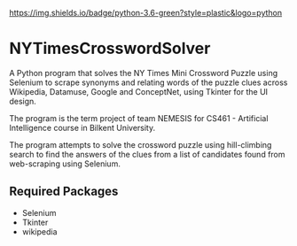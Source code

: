 https://img.shields.io/badge/python-3.6-green?style=plastic&logo=python

# NYTimesCrosswordSolver
A Python program that solves the NY Times Mini Crossword Puzzle using Selenium to scrape synonyms and relating words of the puzzle clues across Wikipedia, Datamuse, Google and ConceptNet, using Tkinter for the UI design.

The program is the term project of team NEMESIS for CS461 - Artificial Intelligence course in Bilkent University.

The program attempts to solve the crossword puzzle using hill-climbing search to find the answers of the clues from a list of candidates found from web-scraping using Selenium.

## Required Packages
- Selenium
- Tkinter
- wikipedia

